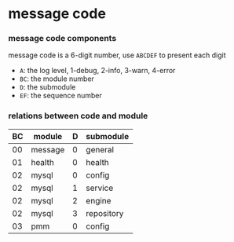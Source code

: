 # message code

### message code components
message code is a 6-digit number, use `ABCDEF` to present each digit
- `A`: the log level, 1-debug, 2-info, 3-warn, 4-error
- `BC`: the module number
- `D`: the submodule
- `EF`: the sequence number

### relations between code and module

| BC  | module  | D   | submodule  |
|-----|---------|-----|------------|
| 00  | message | 0   | general    |
| 01  | health  | 0   | health     |
| 02  | mysql   | 0   | config     |
| 02  | mysql   | 1   | service    |
| 02  | mysql   | 2   | engine     |
| 02  | mysql   | 3   | repository |
| 03  | pmm     | 0   | config     |
